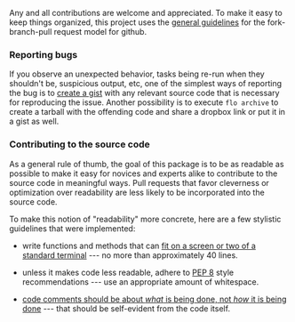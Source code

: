 Any and all contributions are welcome and appreciated. To make it easy
to keep things organized, this project uses the
[general guidelines](https://help.github.com/articles/using-pull-requests)
for the fork-branch-pull request model for github.

### Reporting bugs

If you observe an unexpected behavior, tasks being re-run when they
shouldn't be, suspicious output, etc, one of the simplest ways of
reporting the bug is to [create a gist](https://gist.github.com/) with
any relevant source code that is necessary for reproducing the issue. 
Another possibility is to execute `flo archive` to create a tarball 
with the offending code and share a dropbox link or put it in a gist as well.

### Contributing to the source code

As a general rule of thumb, the goal of this package is to be as
readable as possible to make it easy for novices and experts alike to
contribute to the source code in meaningful ways. Pull requests that
favor cleverness or optimization over readability are less likely to
be incorporated into the source code.

To make this notion of "readability" more concrete, here are a few
stylistic guidelines that were implemented:

* write functions and methods that can
  [fit on a screen or two of a standard terminal](https://www.kernel.org/doc/Documentation/CodingStyle)
  --- no more than approximately 40 lines.

* unless it makes code less readable, adhere to
  [PEP 8](http://legacy.python.org/dev/peps/pep-0008/) style
  recommendations --- use an appropriate amount of whitespace.

* [code comments should be about *what* is being done, not *how* it is being done](https://www.kernel.org/doc/Documentation/CodingStyle)
  --- that should be self-evident from the code itself.